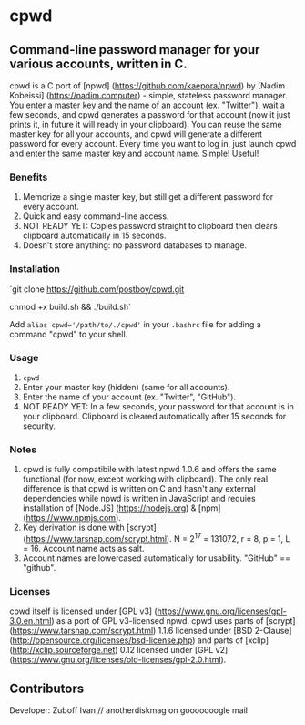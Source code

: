 # cpwd
## Command-line password manager for your various accounts, written in C.

cpwd is a C port of [npwd] (https://github.com/kaepora/npwd) by [Nadim Kobeissi] (https://nadim.computer) - simple, stateless password manager. You enter a master key and the name of an account (ex. "Twitter"), wait a few seconds, and cpwd generates a password for that account (now it just prints it, in future it will ready in your clipboard). You can reuse the same master key for all your accounts, and cpwd will generate a different password for every account. Every time you want to log in, just launch cpwd and enter the same master key and account name. Simple! Useful!

### Benefits
1. Memorize a single master key, but still get a different password for every account.
2. Quick and easy command-line access.
3. NOT READY YET: Copies password straight to clipboard then clears clipboard automatically in 15 seconds.
4. Doesn't store anything: no password databases to manage.

### Installation

`git clone https://github.com/postboy/cpwd.git

chmod +x build.sh && ./build.sh`

Add `alias cpwd='/path/to/./cpwd'` in your `.bashrc` file for adding a command "cpwd" to your shell.

### Usage
1. `cpwd`
2. Enter your master key (hidden) (same for all accounts).
3. Enter the name of your account (ex. "Twitter", "GitHub").
4. NOT READY YET: In a few seconds, your password for that account is in your clipboard. Clipboard is cleared automatically after 15 seconds for security.

### Notes
1. cpwd is fully compatibile with latest npwd 1.0.6 and offers the same functional (for now, except working with clipboard). The only real difference is that cpwd is written on C and hasn't any external dependencies while npwd is written in JavaScript and requies installation of [Node.JS] (https://nodejs.org) & [npm] (https://www.npmjs.com).
2. Key derivation is done with [scrypt] (https://www.tarsnap.com/scrypt.html). N = 2<sup>17</sup> = 131072, r = 8, p = 1, L = 16. Account name acts as salt.
3. Account names are lowercased automatically for usability. "GitHub" == "github".

### Licenses
cpwd itself is licensed under [GPL v3] (https://www.gnu.org/licenses/gpl-3.0.en.html) as a port of GPL v3-licensed npwd. cpwd uses parts of [scrypt] (https://www.tarsnap.com/scrypt.html) 1.1.6 licensed under [BSD 2-Clause] (http://opensource.org/licenses/bsd-license.php) and parts of [xclip] (http://xclip.sourceforge.net) 0.12 licensed under [GPL v2] (https://www.gnu.org/licenses/old-licenses/gpl-2.0.html).

## Contributors
Developer: Zuboff Ivan // anotherdiskmag on gooooooogle mail
